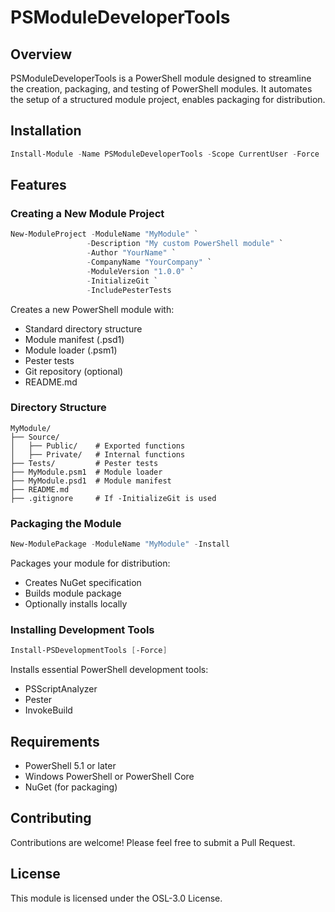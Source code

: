 # PSModuleDeveloperTools 

## Overview
PSModuleDeveloperTools is a PowerShell module designed to streamline the creation, packaging, and testing of PowerShell modules. It automates the setup of a structured module project, enables packaging for distribution.

## Installation
```powershell
Install-Module -Name PSModuleDeveloperTools -Scope CurrentUser -Force
```

## Features

### Creating a New Module Project
```powershell
New-ModuleProject -ModuleName "MyModule" `
                 -Description "My custom PowerShell module" `
                 -Author "YourName" `
                 -CompanyName "YourCompany" `
                 -ModuleVersion "1.0.0" `
                 -InitializeGit `
                 -IncludePesterTests
```

Creates a new PowerShell module with:
- Standard directory structure
- Module manifest (.psd1)
- Module loader (.psm1)
- Pester tests
- Git repository (optional)
- README.md

### Directory Structure
```
MyModule/
├── Source/
│   ├── Public/    # Exported functions
│   ├── Private/   # Internal functions
├── Tests/         # Pester tests
├── MyModule.psm1  # Module loader
├── MyModule.psd1  # Module manifest
├── README.md
├── .gitignore     # If -InitializeGit is used
```

### Packaging the Module
```powershell
New-ModulePackage -ModuleName "MyModule" -Install
```
Packages your module for distribution:
- Creates NuGet specification
- Builds module package
- Optionally installs locally

### Installing Development Tools
```powershell
Install-PSDevelopmentTools [-Force]
```
Installs essential PowerShell development tools:
- PSScriptAnalyzer
- Pester
- InvokeBuild

## Requirements
- PowerShell 5.1 or later
- Windows PowerShell or PowerShell Core
- NuGet (for packaging)

## Contributing
Contributions are welcome! Please feel free to submit a Pull Request.

## License
This module is licensed under the OSL-3.0 License.
